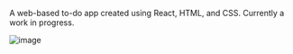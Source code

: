 A web-based to-do app created using React, HTML, and CSS. Currently a work in progress.

![image](https://github.com/RLMP44/react-todo/assets/109778611/5169d389-757e-4352-a953-9e2c6401689a)


